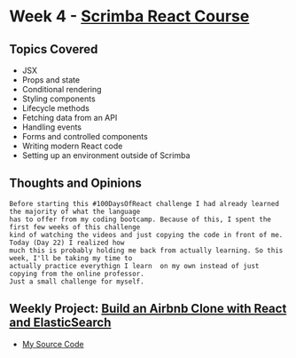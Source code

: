 # Week 4 - [Scrimba React Course](https://scrimba.com/playlist/p7P5Hd)

## Topics Covered
* JSX
* Props and state
* Conditional rendering
* Styling components
* Lifecycle methods
* Fetching data from an API
* Handling events
* Forms and controlled components
* Writing modern React code
* Setting up an environment outside of Scrimba

## Thoughts and Opinions
```
Before starting this #100DaysOfReact challenge I had already learned the majority of what the language 
has to offer from my coding bootcamp. Because of this, I spent the first few weeks of this challenge 
kind of watching the videos and just copying the code in front of me. Today (Day 22) I realized how 
much this is probably holding me back from actually learning. So this week, I'll be taking my time to 
actually practice everythign I learn  on my own instead of just copying from the online professor. 
Just a small challenge for myself.
```

## Weekly Project: [Build an Airbnb Clone with React and ElasticSearch](https://scotch.io/tutorials/build-an-airbnb-clone-with-react-and-elasticsearch)

* [My Source Code](https://github.com/gr8white/100DaysOfCode-React/tree/master/Week4/airbeds) 

